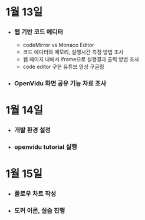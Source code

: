 # 1월 13일

- ### 웹 기반 코드 에디터
  - codeMirror vs Monaco Editor
  - 코드 에디터와 메모리, 실행시간 측정 방법 조사
  - 웹 페이지 내에서 iframe으로 실행결과 출력 방법 조사
  - code editor 구현 유튜브 영상 구글링
- ### OpenVidu 화면 공유 기능 자료 조사

# 1월 14일

- ### 개발 환경 설정
- ### openvidu tutorial 실행

# 1월 15일

- ### 플로우 차트 작성
- ### 도커 이론, 실습 진행 
